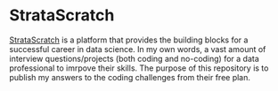 # StrataScratch

[StrataScratch](https://www.stratascratch.com) is a platform that provides the building blocks for a successful career in data science. In my own words, a vast amount of interview questions/projects (both coding and no-coding) for a data professional to imrpove their skills. The purpose of this repository is to publish my answers to the coding challenges from their free plan.
